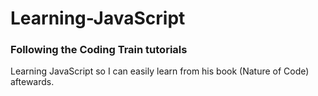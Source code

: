 # Learning-JavaScript
### Following the Coding Train tutorials
Learning JavaScript so I can easily learn from his book (Nature of Code) aftewards.
